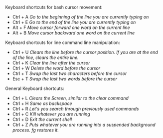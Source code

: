 [//]: # (bash)
Keyboard shortcuts for bash cursor movement:

- Ctrl + A *Go to the beginning of the line you are currently typing on*
- Ctrl + E *Go to the end of the line you are currently typing on*
- Alt + F *Move cursor forward one word on the current line*
- Alt + B *Move cursor backward one word on the current line*

Keyboard shortcuts for line command line manipulation:

- Ctrl + U *Clears the line before the cursor position. If you are at the end of the line, clears the entire line.*
- Ctrl + K *Clear the line after the cursor*
- Ctrl + W *Delete the word before the cursor*
- Ctrl + T *Swap the last two characters before the cursor*
- Esc + T *Swap the last two words before the cursor*

General Keyboard shortcuts:

- Ctrl + L *Clears the Screen, similar to the clear command*
- Ctrl + H *Same as backspace*
- Ctrl + R *Let's you search through previously used commands*
- Ctrl + C *Kill whatever you are running*
- Ctrl + D *Exit the current shell*
- Ctrl + Z *Puts whatever you are running into a suspended background process. fg restores it.*
